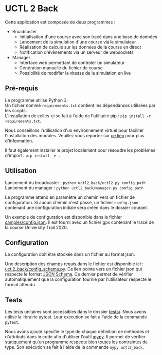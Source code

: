 # UCTL 2 Back

Cette application est composée de deux programmes :

* Broadcaster
    * Initialisation d'une course avec son tracé dans une base de données
    * Lancement de la simulation d'une course via le simulateur
    * Réalisation de calculs sur les données de la course en direct
    * Notification d'évènements via un serveur de websockets
* Manager
  * Interface web permettant de controler un simulateur
  * Génération manuelle du fichier de course
  * Possibilité de modifier la vitesse de la simulation en live

## Pré-requis

Le programme utilise Python 3.  
Un fichier nommé `requirements.txt` contient les dépendances utilisées par les scripts.  
L'installation de celles-ci se fait à l'aide de l'utilitaire pip : `pip install -r requirements.txt`.

Nous conseillons l'utilisation d'un environnement virtuel pour faciliter l'installation des modules. Veuillez vous reporter sur [ce lien](https://docs.python.org/3.7/library/venv.html) pour plus d'information.

Il faut également installer le projet localement pour résoudre les problèmes d'import : `pip install -e .`

## Utilisation

Lancement du broadcaster :  `python uctl2_back/uctl2.py config_path`  
Lancement du manager : `python uctl2_back/manager.py config_path`

Le programme attend en paramètre un chemin vers un fichier de configuration. Si aucun chemin n'est passé, un fichier `config.json `contenant une configuration initiale sera créée dans le dossier courant.  

Un exemple de configuration est disponible dans le fichier [samples/config.json](samples/config.json). Il est fourni avec un fichier gpx contenant le tracé de la course Univercity Trail 2020.

## Configuration

La configuration doit être stockée dans un fichier au format json.

Une description des champs requis dans le fichier est disponible ici : [uctl2_back/config_schema.py](src/config_schema.py). Ce lien pointe vers un fichier json qui respecte le format [JSON Schema](https://json-schema.org/). Ce dernier permet de vérifier automatiquement que la configuration fournie par l'utilisateur respecte le format attendu

## Tests

Les tests unitaires sont accessibles dans le dossier [tests/](tests/). Nous avons utilisé la librairie pytest. Leur exécution se fait à l'aide de la commande `pytest`.

Nous avons ajouté spécifié le type de chaque définition de méthodes et d'attributs dans le code afin d'utiliser l'outil [mypy](http://mypy-lang.org/). Il permet de vérifier statiquement qu'un programme respecte bien toutes les contraintes de type. Son exécution se fait à l'aide de la commande `mypy uctl2_back`.